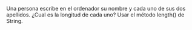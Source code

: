 Una persona escribe en el ordenador su nombre y cada uno de sus dos apellidos. ¿Cual es la
longitud de cada uno? Usar el método length() de String.